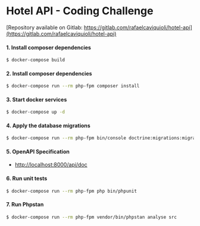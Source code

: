 # Hotel API - Coding Challenge

[Repository available on Gitlab: https://gitlab.com/rafaelcaviquioli/hotel-api](https://gitlab.com/rafaelcaviquioli/hotel-api)

#### 1. Install composer dependencies

```bash
$ docker-compose build
```

#### 2. Install composer dependencies

```bash
$ docker-compose run --rm php-fpm composer install
```

#### 3. Start docker services

```bash
$ docker-compose up -d
```

#### 4. Apply the database migrations

```bash
$ docker-compose run --rm php-fpm bin/console doctrine:migrations:migrate -n
```

#### 5. OpenAPI Specification

- [http://localhost:8000/api/doc](http://localhost:8000/api/doc)


#### 6. Run unit tests

```bash
$ docker-compose run --rm php-fpm php bin/phpunit
```

#### 7. Run Phpstan

```bash
$ docker-compose run --rm php-fpm vendor/bin/phpstan analyse src
```